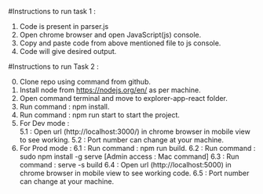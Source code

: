 #Instructions to run task 1 :
1. Code is present in parser.js
2. Open chrome browser and open JavaScript(js) console.
3. Copy and paste code from above mentioned file to js console.
4. Code will give desired output.


#Instructions to run Task 2 :

0. Clone repo using command from github.
1. Install node from https://nodejs.org/en/ as per machine.
2. Open command terminal and move to explorer-app-react folder.
3. Run command : npm install.
4. Run command : npm run start to start the project.
5. For Dev mode  :  
    5.1 : Open url (http://localhost:3000/) in chrome browser in mobile view to see working.
    5.2 : Port number can change at your machine.
6. For Prod mode :
    6.1 : Run command : npm run build.
    6.2 : Run command : sudo npm install -g serve [Admin access : Mac command]
    6.3 : Run command : serve -s build
    6.4 : Open url (http://localhost:5000) in chrome browser in mobile view to see working code.
    6.5 : Port number can change at your machine.




